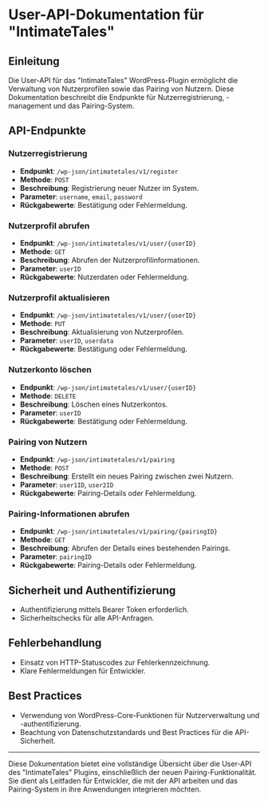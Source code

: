 # User-API-Dokumentation für "IntimateTales"
## Einleitung

Die User-API für das "IntimateTales" WordPress-Plugin ermöglicht die Verwaltung von Nutzerprofilen sowie das Pairing von Nutzern. Diese Dokumentation beschreibt die Endpunkte für Nutzerregistrierung, -management und das Pairing-System.

## API-Endpunkte

### Nutzerregistrierung

- **Endpunkt**: `/wp-json/intimatetales/v1/register`
- **Methode**: `POST`
- **Beschreibung**: Registrierung neuer Nutzer im System.
- **Parameter**: `username`, `email`, `password`
- **Rückgabewerte**: Bestätigung oder Fehlermeldung.

### Nutzerprofil abrufen

- **Endpunkt**: `/wp-json/intimatetales/v1/user/{userID}`
- **Methode**: `GET`
- **Beschreibung**: Abrufen der Nutzerprofilinformationen.
- **Parameter**: `userID`
- **Rückgabewerte**: Nutzerdaten oder Fehlermeldung.

### Nutzerprofil aktualisieren

- **Endpunkt**: `/wp-json/intimatetales/v1/user/{userID}`
- **Methode**: `PUT`
- **Beschreibung**: Aktualisierung von Nutzerprofilen.
- **Parameter**: `userID`, `userdata`
- **Rückgabewerte**: Bestätigung oder Fehlermeldung.

### Nutzerkonto löschen

- **Endpunkt**: `/wp-json/intimatetales/v1/user/{userID}`
- **Methode**: `DELETE`
- **Beschreibung**: Löschen eines Nutzerkontos.
- **Parameter**: `userID`
- **Rückgabewerte**: Bestätigung oder Fehlermeldung.

### Pairing von Nutzern

- **Endpunkt**: `/wp-json/intimatetales/v1/pairing`
- **Methode**: `POST`
- **Beschreibung**: Erstellt ein neues Pairing zwischen zwei Nutzern.
- **Parameter**: `user1ID`, `user2ID`
- **Rückgabewerte**: Pairing-Details oder Fehlermeldung.

### Pairing-Informationen abrufen

- **Endpunkt**: `/wp-json/intimatetales/v1/pairing/{pairingID}`
- **Methode**: `GET`
- **Beschreibung**: Abrufen der Details eines bestehenden Pairings.
- **Parameter**: `pairingID`
- **Rückgabewerte**: Pairing-Details oder Fehlermeldung.

## Sicherheit und Authentifizierung

- Authentifizierung mittels Bearer Token erforderlich.
- Sicherheitschecks für alle API-Anfragen.

## Fehlerbehandlung

- Einsatz von HTTP-Statuscodes zur Fehlerkennzeichnung.
- Klare Fehlermeldungen für Entwickler.

## Best Practices

- Verwendung von WordPress-Core-Funktionen für Nutzerverwaltung und -authentifizierung.
- Beachtung von Datenschutzstandards und Best Practices für die API-Sicherheit.

---

Diese Dokumentation bietet eine vollständige Übersicht über die User-API des "IntimateTales" Plugins, einschließlich der neuen Pairing-Funktionalität. Sie dient als Leitfaden für Entwickler, die mit der API arbeiten und das Pairing-System in ihre Anwendungen integrieren möchten.